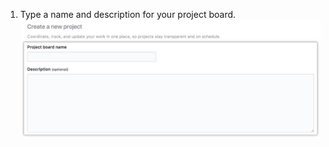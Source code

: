1. Type a name and description for your project board.
![Fields for project name and description and Create project button](/assets/images/help/projects/name-description-create-button.png)
